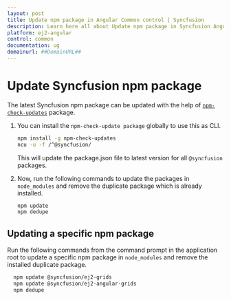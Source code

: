 ```yaml
---
layout: post
title: Update npm package in Angular Common control | Syncfusion
description: Learn here all about Update npm package in Syncfusion Angular Common control of Syncfusion Essential JS 2 and more.
platform: ej2-angular
control: common
documentation: ug
domainurl: ##DomainURL##
---
```



# Update Syncfusion npm package

The latest Syncfusion npm package can be updated with the help of [`npm-check-updates`](https://www.npmjs.com/package/npm-check-updates) package.

1. You can install the `npm-check-update package` globally to use this as CLI.

    ```bash
    npm install -g npm-check-updates
    ncu -u -f /^@syncfusion/
    ```

    This will update the package.json file to latest version for all `@syncfusion` packages.

2. Now, run the following commands to update the packages in `node_modules` and remove the duplicate package which is already installed.

    ```bash
    npm update
    npm dedupe
    ```

## Updating a specific npm package

Run the following commands from the command prompt in the application root to update a specific npm package in `node_modules` and remove the installed duplicate package.

  ```bash
    npm update @syncfusion/ej2-grids
    npm update @syncfusion/ej2-angular-grids
    npm dedupe
  ```
